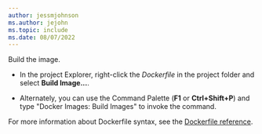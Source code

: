 ```yaml
---
author: jessmjohnson
ms.author: jejohn
ms.topic: include
ms.date: 08/07/2022
---
```


Build the image.

* In the project Explorer, right-click the *Dockerfile* in the project folder and select **Build Image...**.

* Alternately, you can use the Command Palette (**F1** or **Ctrl+Shift+P**) and type "Docker Images: Build Images" to invoke the command.

For more information about Dockerfile syntax, see the [Dockerfile reference](https://docs.docker.com/engine/reference/builder/).

